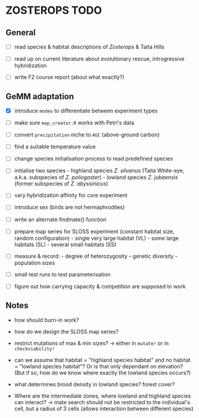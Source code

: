 # ZOSTEROPS TODO

## General

- [ ] read species & habitat descriptions of *Zosterops* & Taita Hills

- [ ] read up on current literature about evolutionary rescue, introgressive hybridization

- [ ] write F2 course report (about what exactly?)

## GeMM adaptation

- [X] introduce `modes` to differentiate between experiment types

- [ ] make sure `map_creator.R` works with Petri's data

- [ ] convert `precipitation` niche to `AGC` (above-ground carbon)

- [ ] find a suitable temperature value

- [ ] change species initialisation process to read predefined species

- [ ] initialise two species
		- highland species *Z. silvanus* (Taita White-eye, a.k.a. subspecies of *Z. poliogaster*)
		- lowland species *Z. jubaensis* (former subspecies of *Z. abyssinicus*)

- [ ] vary hybridization affinity for core experiment

- [ ] introduce sex (birds are not hermaphrodites)

- [ ] write an alternate findmate() function

- [ ] prepare map series for SLOSS experiment (constant habitat size, random configuration)
		- single very large habitat (VL)
		- some large habitats (SL)
		- several small habitats (SS)

- [ ] measure & record:
		- degree of heterozygosity
		- genetic diversity
		- population sizes

- [ ] small test runs to test parameterisation

- [ ] figure out how carrying capacity & competition are supposed to work

## Notes

- how should burn-in work?

- how do we design the SLOSS map series?

- restrict mutations of max & min sizes?
  -> either in `mutate!` or in `checkviability!`

- can we assume that habitat = "highland species habitat" and
  no habitat = "lowland species habitat"? Or is that only dependant
  on elevation? (But if so, how do we know where exactly the lowland
  species occurs?)

- what determines brood density in lowland species? forest cover?

- Where are the intermediate zones, where lowland and highland species
  can interact?
  -> mate search should not be restricted to the individual's cell,
  but a radius of 3 cells (allows interaction between different species)
